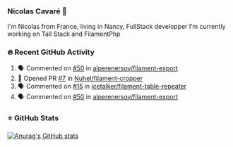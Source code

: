 ### Nicolas Cavaré 👋

I'm Nicolas from France, living in Nancy, FullStack developper
I’m currently working on Tall Stack and FilamentPhp
 
 

### 🔥 Recent GitHub Activity

<!--START_SECTION:activity-->
1. 🗣 Commented on [#50](https://github.com/alperenersoy/filament-export/issues/50) in [alperenersoy/filament-export](https://github.com/alperenersoy/filament-export)
2. 💪 Opened PR [#7](https://github.com/Nuhel/filament-cropper/pull/7) in [Nuhel/filament-cropper](https://github.com/Nuhel/filament-cropper)
3. 🗣 Commented on [#15](https://github.com/icetalker/filament-table-repeater/issues/15) in [icetalker/filament-table-repeater](https://github.com/icetalker/filament-table-repeater)
4. 🗣 Commented on [#50](https://github.com/alperenersoy/filament-export/issues/50) in [alperenersoy/filament-export](https://github.com/alperenersoy/filament-export)
<!--END_SECTION:activity-->



### ⭐ GitHub Stats

[![Anurag's GitHub stats](https://github-readme-stats.vercel.app/api?username=ncavare&count_private=true&show_icons=true)](https://github.com/anuraghazra/github-readme-stats)
